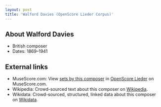 ```yaml
---
layout: post
title: 'Walford Davies (OpenScore Lieder Corpus)'
---
```


## About Walford Davies

- British composer
- Dates: 1869–1941

## External links

- MuseScore.com: View [sets by this composer] in [OpenScore Lieder] on MuseScore.com.
- Wikipedia: Crowd-sourced text about this composer on [Wikipedia].
- Wikidata: Crowd-sourced, structured, linked data about this composer on [Wikidata].

[Wikipedia]: https://en.wikipedia.org/wiki/Walford_Davies
[Wikidata]: https://www.wikidata.org/wiki/Q3131948
[sets by this composer]: https://musescore.com/openscore-lieder-corpus/sets?order=title&text=Davies,+Walford
[OpenScore Lieder]: https://musescore.com/openscore-lieder-corpus

